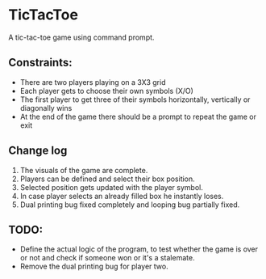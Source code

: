 # TicTacToe

A tic-tac-toe game using command prompt.

## Constraints:
* There are two players playing on a 3X3 grid
* Each player gets to choose their own symbols (X/O)
* The first player to get three of their symbols horizontally, vertically or diagonally wins
* At the end of the game there should be a prompt to repeat the game or exit

## Change log
1. The visuals of the game are complete.
2. Players can be defined and select their box position.
3. Selected position gets updated with the player symbol.
4. In case player selects an already filled box he instantly loses.
5. Dual printing bug fixed completely and looping bug partially fixed.

## TODO:
* Define the actual logic of the program, to test whether the game is over or not and check if someone won or it's a stalemate.
* Remove the dual printing bug for player two.